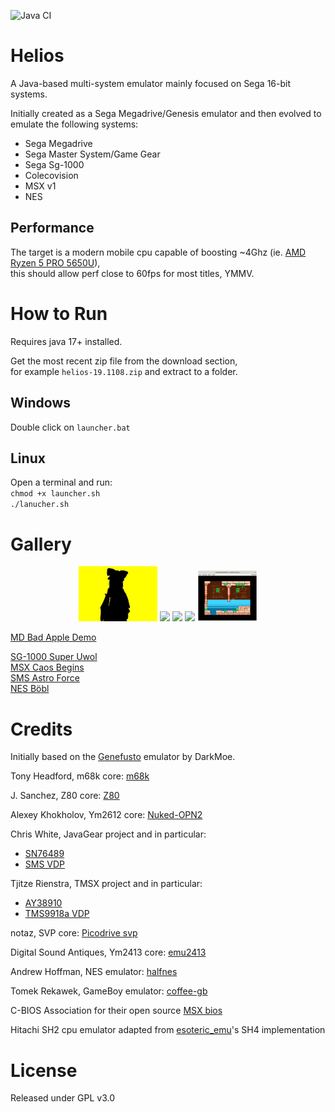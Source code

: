 ![Java CI](https://github.com/fedex81/helios/workflows/Java%20CI/badge.svg)

# Helios

A Java-based multi-system emulator mainly focused on Sega 16-bit systems.

Initially created as a Sega Megadrive/Genesis emulator and then evolved to emulate
the following systems:
- Sega Megadrive
- Sega Master System/Game Gear
- Sega Sg-1000
- Colecovision
- MSX v1
- NES

## Performance
 
The target is a modern mobile cpu capable of boosting ~4Ghz 
(ie. [AMD Ryzen 5 PRO 5650U](https://www.amd.com/en/products/apu/amd-ryzen-5-pro-5650u)),   
this should allow perf close to 60fps for most titles, YMMV.

# How to Run
Requires java 17+ installed.

Get the most recent zip file from the download section,  
for example `helios-19.1108.zip` and extract to a folder.

## Windows
Double click on `launcher.bat`

## Linux
Open a terminal and run:  
`chmod +x launcher.sh`  
`./lanucher.sh`

# Gallery

<p align="center">
<img src="res/site/bad_apple.gif" width="25%">
<img src="res/site/super_uwol.png" width="20%">    
<img src="res/site/astro_force.png" width="20%">    
<img src="res/site/caos_begins.png" width="20%">   
<img src="res/site/bobl.png" width="19%">
</p>

[MD Bad Apple Demo](http://www.pouet.net/prod.php?which=60780)

[SG-1000 Super Uwol](http://www.mojontwins.com/juegos_mojonos/super-uwol-sg-1000)  
[MSX Caos Begins](http://msxdev.msxblue.com/?page_id=305)    
[SMS Astro Force](http://www.smspower.org/Homebrew/AstroForce-SMS)     
[NES Böbl](http://forums.nesdev.com/viewtopic.php?f=35&t=19718)




# Credits

Initially based on the [Genefusto](https://github.com/DarkMoe/genefusto) emulator by DarkMoe.

Tony Headford, m68k core: [m68k](https://github.com/tonyheadford/m68k)

J. Sanchez, Z80 core: [Z80](https://github.com/jsanchezv/Z80Core)

Alexey Khokholov, Ym2612 core: [Nuked-OPN2](https://github.com/nukeykt/Nuked-OPN2)

Chris White, JavaGear project and in particular:
- [SN76489](http://javagear.sourceforge.net/source-repository.html)
- [SMS VDP](http://javagear.sourceforge.net/source-repository.html)

Tjitze Rienstra, TMSX project and in particular:
- [AY38910](https://github.com/tjitze/TMSX)
- [TMS9918a VDP](https://github.com/tjitze/TMSX)

notaz, SVP core: [Picodrive svp](https://notaz.gp2x.de/svp.php)

Digital Sound Antiques, Ym2413 core: [emu2413](https://github.com/digital-sound-antiques/emu2413)

Andrew Hoffman, NES emulator: [halfnes](https://github.com/andrew-hoffman/halfnes)

Tomek Rekawek, GameBoy emulator: [coffee-gb](https://github.com/trekawek/coffee-gb)

C-BIOS Association for their open source [MSX bios](http://cbios.sourceforge.net/)

Hitachi SH2 cpu emulator adapted from [esoteric_emu](https://github.com/fedex81/esoteric_emu)'s
SH4 implementation

# License
Released under GPL v3.0
